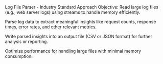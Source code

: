 Log File Parser - Industry Standard Approach
Objective:
Read large log files (e.g., web server logs) using streams to handle memory efficiently.

Parse log data to extract meaningful insights like request counts, response times, error rates, and other relevant metrics.

Write parsed insights into an output file (CSV or JSON format) for further analysis or reporting.

Optimize performance for handling large files with minimal memory consumption.